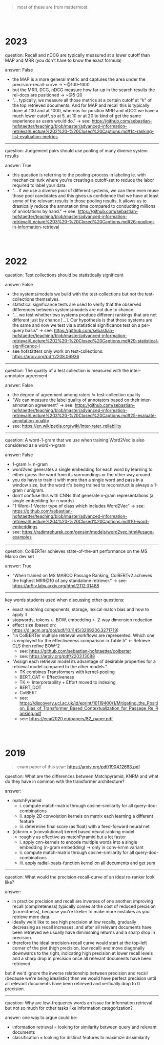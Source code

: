 > most of these are from mattermost

<br><br>

# 2023

question: Recall and nDCG are typically measured at a lower cutoff than MAP and MRR (you don't have to know the exact formula)

answer: False

- the MAP is a more general metric and captures the area under the precision-recall-curve → ~@100-1000
- but the MRR, DCG, nDCG measure how far-up in the search results the rel-docs are positioned → ~@5-20
- "… typically, we measure all those metrics at a certain cutoff at "k" of the top retrieved documents. And for MAP and recall this is typically done at 100 and at 1000, whereas for position MRR and nDCG we have a much lower cutoff, so at 5, at 10 or at 20 to kind of get the same experience as users would do." → see: https://github.com/sebastian-hofstaetter/teaching/blob/master/advanced-information-retrieval/Lecture%202%20-%20Closed%20Captions.md#14-ranking-list-evaluation-metrics

---

question: Judgement pairs should use pooling of many diverse system results

answer: True

- this question is referring to the pooling-process in labeling ie. with mechanical turk where you're creating a cutoff-set to reduce the labor required to label your data.
- "… if we use a diverse pool of different systems, we can then even reuse those pool candidates and this gives us confidence that we have at least some of the relevant results in those pooling results. It allows us to drastically reduce the annotation time compared to conducting millions of annotations by hand." → see: https://github.com/sebastian-hofstaetter/teaching/blob/master/advanced-information-retrieval/Lecture%203%20-%20Closed%20Captions.md#26-pooling-in-information-retrieval

<br><br>

# 2022

question: Test collections should be statistically significant

answer: False

- the systems/models we build with the test-collections but not the test-collections themselves.
- statistical significance tests are used to verify that the observed differences between systems/models are not due to chance.
- "… we test whether two systems produce different rankings that are not different just by chance \[…]. Our hypothesis is that those systems are the same and now we test via a statistical significance test on a per-query basis" → see: https://github.com/sebastian-hofstaetter/teaching/blob/master/advanced-information-retrieval/Lecture%202%20-%20Closed%20Captions.md#29-statistical-significance-i
- see hofstätters only work on test-collections: https://arxiv.org/pdf/2208.06936

---

question: The quality of a test collection is measured with the inter-annotator agreement

answer: False

- the degree of agreement among raters != test-collection quality
- "We can measure the label quality of annotators based on their inter-annotation agreement" → see: https://github.com/sebastian-hofstaetter/teaching/blob/master/advanced-information-retrieval/Lecture%203%20-%20Closed%20Captions.md#25-evaluate-annotation-quality
- see: https://en.wikipedia.org/wiki/Inter-rater_reliability

---

question: A word-1-gram that we use when training Word2Vec is also considered as a word-n-gram

answer: False

- 1-gram != n-gram
- word2vec generates a single embedding for each word by learning to either guess the word from its surroundings or the other way around.
- you do have to train it with more than a single word and pass in a window size, but the word it's being trained to reconstruct is always a 1-gram / unigram.
- don't confuse this with CNNs that generate n-gram representations (a single embedding for n words)
- "1-Word-1-Vector type of class which includes Word2Vec" → see: https://github.com/sebastian-hofstaetter/teaching/blob/master/advanced-information-retrieval/Lecture%204%20-%20Closed%20Captions.md#10-word-embeddings
- see: https://radimrehurek.com/gensim/models/word2vec.html#usage-examples

---

question: ColBERTer achieves state-of-the-art performance on the MS Marco dev set

answer: True

- "When trained on MS MARCO Passage Ranking, ColBERTv2 achieves the highest MRR@10 of any standalone retriever." → see: https://ar5iv.labs.arxiv.org/html/2112.01488

---

key words students used when discussing other questions:

- exact matching components, storage, lexical match bias and how to apply it
- stopwords, tokens ← BOW, embedding ← 2-way dimension reduction
- effect size (based on: https://dl.acm.org/doi/pdf/10.1145/3269206.3271719)
- "In ColBERTer multiple retrieval workflows are represented. Which one is employed for the effectiveness comparison in Table 5" ← Retrieve CLS then refine BOW^2
	- see: https://github.com/sebastian-hofstaetter/colberter
	- see: https://arxiv.org/pdf/2203.13088
- "Assign each retrieval model its advantage of desirable properties for a retrieval model compared to the other models."
	- TK combines Transformers with kernel-pooling
	- BERT_CAT ← Effectiveness
	- TK ← Interpretability + Effort moved to indexing
	- BERT_DOT
	- ColBERT
	- see: https://discovery.ucl.ac.uk/id/eprint/10119400/1/Mitigating_the_Position_Bias_of_Transformer_Based_Contextualization_for_Passage_Re_Ranking.pdf
	- see: https://ecai2020.eu/papers/82_paper.pdf

<br><br>

# 2019

> exam paper of this year: https://arxiv.org/pdf/1904.12683.pdf

question: What are the differences between Matchpyramid, KNRM and what do they have in common with the transformer architecture?

answer: 

- matchPyramid
	- i. compute match-matrix through cosine-similarity for all query-doc-combinations
	- ii. apply 2D convolution kernels on matrix each learning a different feature
	- iii. determine final score (as float) with a feed-forward neural net
- (c)knrm = (convolutional) kernel based neural ranking model
	- roughly as effective as matchPyramid but a lot faster
	- i. apply cnn-kernels to encode multiple words into a single embedding (n-gram embedding) → only in conv-krnm variant
	- ii. compute match-matrix through cosine-similarity for all query-doc-combinations
	- iii. apply radial-basis-function kernel on all documents and get sum

---

question: What would the precision-recall-curve of an ideal re-ranker look like?

answer:

- in practice precision and recall are inverses of one another: improving recall (complreteness) typically comes at the cost of reduced precision (correctness), because you're likelier to make more mistakes as you retrieve more data.
- ideally we'd like to see high precision at low recalls, gradually decreasing as recall increases. and after all relevant documents have been retrieved we usually have diminishing returns and a sharp drop in precision.
- therefore the ideal precision-recall curve would start at the top-left corner of the plot (high precision, low recall) and move diagonally downwards to the right, indicating high precision at lower recall levels and a sharp drop in precision once all relevant documents have been retrieved.

but if we'd ignore the inverse relationship between precision and recall (because we're being idealistic) then we would have perfect precision until all relevant documents have been retrieved and vertically drop to 0 precision.

---

question: Why are low-frequency words an issue for information retrieval but not so much for other tasks like information categorization?

answer: one way to argue could be:

- information retrieval = looking for similarity between query and relevant documents
- classification = looking for distinct features to maximize dissimilarity
